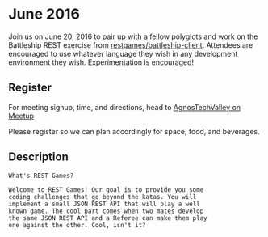 # June 2016

Join us on June 20, 2016 to pair up with a fellow polyglots 
and work on the Battleship REST exercise from [restgames/battleship-client](https://github.com/restgames/battleship-client).
Attendees are encouraged to use whatever language they wish
in any development environment they wish. Experimentation is 
encouraged!

## Register

For meeting signup, time, and directions, head to [AgnosTechValley on Meetup](http://www.meetup.com/agnostechvalley/events/231535450/)

Please register so we can plan accordingly for space, food, and beverages.

## Description

    What's REST Games?
    
    Welcome to REST Games! Our goal is to provide you some
    coding challenges that go beyond the katas. You will 
    implement a small JSON REST API that will play a well
    known game. The cool part comes when two mates develop
    the same JSON REST API and a Referee can make them play 
    one against the other. Cool, isn't it?

